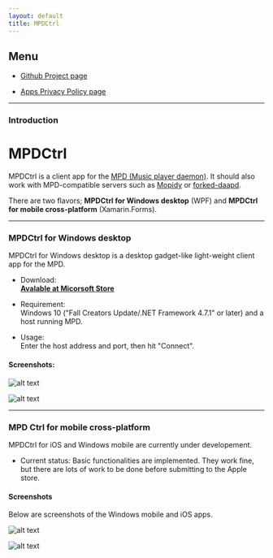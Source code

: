 ```yaml
---
layout: default
title: MPDCtrl
---
```


## Menu
  
* [Github Project page](https://github.com/torum/MPDCtrl)  

* [Apps Privacy Policy page](https://torum.github.io/MPDCtrl/app-privacy-policy/)  

---------------------------------------
### Introduction  


# MPDCtrl

MPDCtrl is a client app for the [MPD (Music player daemon)](http://www.musicpd.org/). It should also work with MPD-compatible servers such as [Mopidy](https://www.mopidy.com/) or [forked-daapd](http://ejurgensen.github.io/forked-daapd/). 
  
There are two flavors; **MPDCtrl for Windows desktop** (WPF) and **MPDCtrl for mobile cross-platform** (Xamarin.Forms).  

---------------------------------------

### MPDCtrl for Windows desktop

MPDCtrl for Windows desktop is a desktop gadget-like light-weight client app for the MPD.


- Download:  
__[Avalable at Micorsoft Store](https://www.microsoft.com/store/apps/9NV2BBJ82BRX)__

- Requirement:  
Windows 10 ("Fall Creators Update/.NET Framework 4.7.1" or later) and a host running MPD.  
  
- Usage:  
Enter the host address and port, then hit "Connect".   

#### Screenshots:  
 
![alt text](https://github.com/torum/MPD-Ctrl/blob/master/WPF/WpfMPD/files/bin/sc3.png?raw=true)  
  
![alt text](https://github.com/torum/MPD-Ctrl/blob/master/WPF/WpfMPD/files/bin/sc2.png?raw=true)  

  
---------------------------------------  
   
### MPD Ctrl for mobile cross-platform

MPDCtrl for iOS and Windows mobile are currently under developement.   
  
 - Current status: Basic functionalities are implemented. They work fine, but there are lots of work to be done before submitting to the Apple store.  

#### Screenshots  
 
 Below are screenshots of the Windows mobile and iOS apps. 

![alt text](https://github.com/torum/MPD-Ctrl/blob/master/Xamarin.Forms/MPDCtrl/files/screenshots/uwp-pre-screnshot.png?raw=true)  
  
![alt text](https://github.com/torum/MPD-Ctrl/blob/master/Xamarin.Forms/MPDCtrl/files/screenshots/iOS-pre-screnshot.png?raw=true)  

  
  
